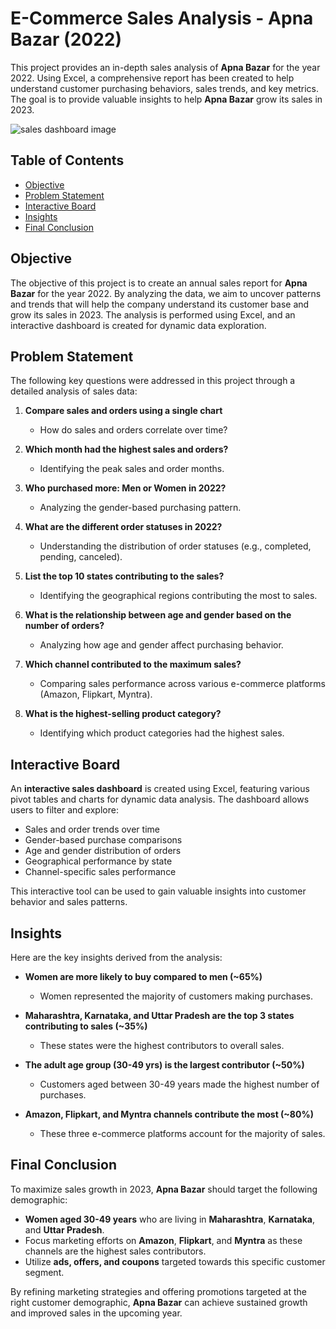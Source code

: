 # E-Commerce Sales Analysis - Apna Bazar (2022)

This project provides an in-depth sales analysis of **Apna Bazar** for the year 2022. Using Excel, a comprehensive report has been created to help understand customer purchasing behaviors, sales trends, and key metrics. The goal is to provide valuable insights to help **Apna Bazar** grow its sales in 2023.

![sales dashboard image](https://github.com/user-attachments/assets/f4c234c2-d719-46c6-ad0e-756bd2fe6b4d)

## Table of Contents
- [Objective](#objective)
- [Problem Statement](#problem-statement)
- [Interactive Board](#interactive-board)
- [Insights](#insights)
- [Final Conclusion](#final-conclusion)
  
## Objective

The objective of this project is to create an annual sales report for **Apna Bazar** for the year 2022. By analyzing the data, we aim to uncover patterns and trends that will help the company understand its customer base and grow its sales in 2023. The analysis is performed using Excel, and an interactive dashboard is created for dynamic data exploration.

## Problem Statement

The following key questions were addressed in this project through a detailed analysis of sales data:

1. **Compare sales and orders using a single chart**  
   - How do sales and orders correlate over time?

2. **Which month had the highest sales and orders?**  
   - Identifying the peak sales and order months.

3. **Who purchased more: Men or Women in 2022?**  
   - Analyzing the gender-based purchasing pattern.

4. **What are the different order statuses in 2022?**  
   - Understanding the distribution of order statuses (e.g., completed, pending, canceled).

5. **List the top 10 states contributing to the sales?**  
   - Identifying the geographical regions contributing the most to sales.

6. **What is the relationship between age and gender based on the number of orders?**  
   - Analyzing how age and gender affect purchasing behavior.

7. **Which channel contributed to the maximum sales?**  
   - Comparing sales performance across various e-commerce platforms (Amazon, Flipkart, Myntra).

8. **What is the highest-selling product category?**  
   - Identifying which product categories had the highest sales.

## Interactive Board

An **interactive sales dashboard** is created using Excel, featuring various pivot tables and charts for dynamic data analysis. The dashboard allows users to filter and explore:

- Sales and order trends over time
- Gender-based purchase comparisons
- Age and gender distribution of orders
- Geographical performance by state
- Channel-specific sales performance

This interactive tool can be used to gain valuable insights into customer behavior and sales patterns.

## Insights

Here are the key insights derived from the analysis:

- **Women are more likely to buy compared to men (~65%)**  
  - Women represented the majority of customers making purchases.

- **Maharashtra, Karnataka, and Uttar Pradesh are the top 3 states contributing to sales (~35%)**  
  - These states were the highest contributors to overall sales.

- **The adult age group (30-49 yrs) is the largest contributor (~50%)**  
  - Customers aged between 30-49 years made the highest number of purchases.

- **Amazon, Flipkart, and Myntra channels contribute the most (~80%)**  
  - These three e-commerce platforms account for the majority of sales.

## Final Conclusion

To maximize sales growth in 2023, **Apna Bazar** should target the following demographic:

- **Women aged 30-49 years** who are living in **Maharashtra**, **Karnataka**, and **Uttar Pradesh**.
- Focus marketing efforts on **Amazon**, **Flipkart**, and **Myntra** as these channels are the highest sales contributors.
- Utilize **ads, offers, and coupons** targeted towards this specific customer segment.

By refining marketing strategies and offering promotions targeted at the right customer demographic, **Apna Bazar** can achieve sustained growth and improved sales in the upcoming year.


